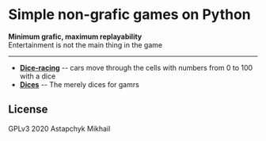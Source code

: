 # Simple non-grafic games on Python

**Minimum grafic, maximum replayability**  
Entertainment is not the main thing in the game

---


* [**Dice-racing**](dice-racing/README.md) -- cars move through the cells with numbers from 0 to 100 with a dice
* [**Dices**](dices/README.md) -- The merely dices for gamrs


## License

GPLv3 2020 Astapchyk Mikhail
